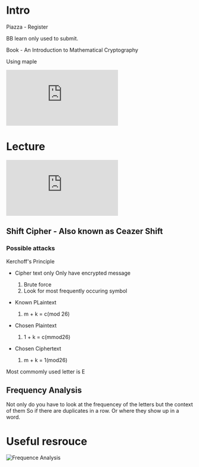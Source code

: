 # Intro 

Piazza - Register 

BB learn only used to submit. 

Book - An Introduction to Mathematical Cryptography 

Using maple

![Website:](https://www.cs.drexel.edu/~jjohnson/2017-18/fall/cs303.html)


# Lecture

![webpage](https://www.cs.drexel.edu/~jjohnson/2017-18/fall/cs303/lectures/sub.html) 


## Shift Cipher - Also known as Ceazer Shift

### Possible attacks

Kerchoff's Principle

* Cipher text only
    Only have encrypted message
    1. Brute force
    2. Look for most frequently occuring symbol 

* Known PLaintext
    1. m + k = c(mod 26)

* Chosen Plaintext
    1. 1 + k = c(mmod26)

* Chosen Ciphertext
    1. m + k = 1(mod26)


Most commomly used letter is E

## Frequency Analysis

Not only do you have to look at the frequencey of the letters but the context of them
So if there are duplicates in a row. Or where they show up in a word. 


# Useful resrouce 
![Frequence Analysis](http://scottbryce.com/cryptograms/)
